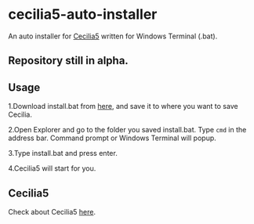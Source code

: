 # cecilia5-auto-installer
An auto installer for [Cecilia5](https://github.com/belangeo/cecilia5) written for Windows Terminal (.bat).

## Repository still in alpha.

## Usage
1.Download install.bat from [here](https://raw.githubusercontent.com/Kokohachi/cecilia5-auto-installer/master/install.bat), and save it to where you want to save Cecilia.

2.Open Explorer and go to the folder you saved install.bat. Type `cmd` in the address bar. Command prompt or Windows Terminal will popup.

3.Type install.bat and press enter.

4.Cecilia5 will start for you.

## Cecilia5
Check about Cecilia5 [here](https://github.com/belangeo/cecilia5).
